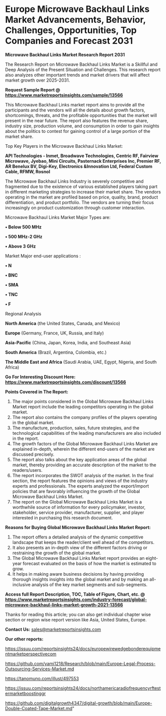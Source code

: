 # Europe Microwave Backhaul Links Market Advancements, Behavior, Challenges, Opportunities, Top Companies and Forecast 2031

<strong>Microwave Backhaul Links Market Research Report 2031</strong>

The Research Report on Microwave Backhaul Links Market is a Skillful and Deep Analysis of the Present Situation and Challenges. This research report also analyzes other important trends and market drivers that will affect market growth over 2025-2031.

<strong>Request Sample Report @ <a href=https://www.marketreportsinsights.com/sample/13566>https://www.marketreportsinsights.com/sample/13566</a></strong>

This Microwave Backhaul Links market report aims to provide all the participants and the vendors will all the details about growth factors, shortcomings, threats, and the profitable opportunities that the market will present in the near future. The report also features the revenue share, industry size, production volume, and consumption in order to gain insights about the politics to contest for gaining control of a large portion of the market share.

Top Key Players in the Microwave Backhaul Links Market:

<strong>API Technologies - Inmet, Broadwave Technologies, Centric RF, Fairview Microwave, Jyebao, Mini Circuits, Pasternack Enterprises Inc, Premier RF, AR Benelux BV, Digi-Key, Electronics &Innovation Ltd, Federal Custom Cable, RFMW, Rosnol</strong>

The Microwave Backhaul Links Industry is severely competitive and fragmented due to the existence of various established players taking part in different marketing strategies to increase their market share. The vendors operating in the market are profiled based on price, quality, brand, product differentiation, and product portfolio. The vendors are turning their focus increasingly on product customization through customer interaction.

Microwave Backhaul Links Market Major Types are:

<strong>• Below 500 MHz

• 500 MHz-2 GHz

• Above 3 GHz</strong>

Market Major end-user applications :

<strong>• N

• BNC

• SMA

• TNC

• F</strong>

Regional Analysis

</u><strong><b>North America</b></strong> (the United States, Canada, and Mexico)

<strong><b>Europe </b></strong>(Germany, France, UK, Russia, and Italy)

<strong><b>Asia-Pacific</b></strong> (China, Japan, Korea, India, and Southeast Asia)

<strong><b>South America</b></strong> (Brazil, Argentina, Colombia, etc.)

<strong><b>The Middle East and Africa</b></strong> (Saudi Arabia, UAE, Egypt, Nigeria, and South Africa)

<strong>Go For Interesting Discount Here: <a href=https://www.marketreportsinsights.com/discount/13566>https://www.marketreportsinsights.com/discount/13566</a></strong>

<strong>Points Covered in The Report:</strong>
<ol>
  <li>The major points considered in the Global Microwave Backhaul Links Market report include the leading competitors operating in the global market.</li>
  <li>The report also contains the company profiles of the players operating in the global market.</li>
  <li>The manufacture, production, sales, future strategies, and the technological capabilities of the leading manufacturers are also included in the report.</li>
  <li>The growth factors of the Global Microwave Backhaul Links Market are explained in-depth, wherein the different end-users of the market are discussed precisely.</li>
  <li>The report also talks about the key application areas of the global market, thereby providing an accurate description of the market to the readers/users.</li>
  <li>The report incorporates the SWOT analysis of the market. In the final section, the report features the opinions and views of the industry experts and professionals. The experts analyzed the export/import policies that are favorably influencing the growth of the Global Microwave Backhaul Links Market.</li>
  <li>The report on the Global Microwave Backhaul Links Market is a worthwhile source of information for every policymaker, investor, stakeholder, service provider, manufacturer, supplier, and player interested in purchasing this research document.</li>
</ol>
<strong>Reasons for Buying Global Microwave Backhaul Links Market Report:</strong>

<ol>
  <li>The report offers a detailed analysis of the dynamic competitive landscape that keeps the reader/client well ahead of the competitors.</li>
  <li>It also presents an in-depth view of the different factors driving or restraining the growth of the global market.</li>
  <li>The Global Microwave Backhaul Links Market report provides an eight-year forecast evaluated on the basis of how the market is estimated to grow.</li>
  <li>It helps in making aware business decisions by having providing thorough insights insights into the global market and by making an all-inclusive analysis of the key market segments and sub-segments.</li>
</ol>
<strong>Access full Report Description, TOC, Table of Figure, Chart, etc. @ <a href=https://www.marketreportsinsights.com/industry-forecast/global-microwave-backhaul-links-market-growth-2021-13566>https://www.marketreportsinsights.com/industry-forecast/global-microwave-backhaul-links-market-growth-2021-13566</a></strong>


Thanks for reading this article; you can also get individual chapter wise section or region wise report version like Asia, United States, Europe.

<strong>Contact Us:</strong>
sales@marketreportsinsights.com

<strong>Our other reports:</strong>

<a href=https://issuu.com/reportsinsights24/docs/europewirewedgebonderequipmentmarketperspectivecom>https://issuu.com/reportsinsights24/docs/europewirewedgebonderequipmentmarketperspectivecom</a>

<a href=https://github.com/yami1218/Research/blob/main/Europe-Legal-Process-Outsourcing-Services-Market.md>https://github.com/yami1218/Research/blob/main/Europe-Legal-Process-Outsourcing-Services-Market.md</a>

<a href=https://tanomuno.com/illust/497553>https://tanomuno.com/illust/497553</a>

<a href=https://issuu.com/reportsinsights24/docs/northamericaradiofrequencyrftestermarketboostinggr>https://issuu.com/reportsinsights24/docs/northamericaradiofrequencyrftestermarketboostinggr</a>

<a href=https://github.com/digitalgrowth4347/digital-growth/blob/main/Europe-Double-Coated-Tape-Market.md>https://github.com/digitalgrowth4347/digital-growth/blob/main/Europe-Double-Coated-Tape-Market.md</a>"
